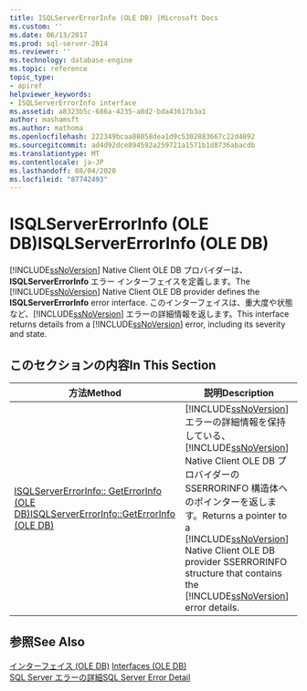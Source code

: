 ```yaml
---
title: ISQLServerErrorInfo (OLE DB) |Microsoft Docs
ms.custom: ''
ms.date: 06/13/2017
ms.prod: sql-server-2014
ms.reviewer: ''
ms.technology: database-engine
ms.topic: reference
topic_type:
- apiref
helpviewer_keywords:
- ISQLServerErrorInfo interface
ms.assetid: a8323b5c-686a-4235-a8d2-bda43617b3a1
author: mashamsft
ms.author: mathoma
ms.openlocfilehash: 222349bcaa88058dea1d9c5302883667c22d4092
ms.sourcegitcommit: ad4d92dce894592a259721a1571b1d8736abacdb
ms.translationtype: MT
ms.contentlocale: ja-JP
ms.lasthandoff: 08/04/2020
ms.locfileid: "87742493"
---
```

# <a name="isqlservererrorinfo-ole-db"></a><span data-ttu-id="28c45-102">ISQLServerErrorInfo (OLE DB)</span><span class="sxs-lookup"><span data-stu-id="28c45-102">ISQLServerErrorInfo (OLE DB)</span></span>
  <span data-ttu-id="28c45-103">[!INCLUDE[ssNoVersion](../../includes/ssnoversion-md.md)] Native Client OLE DB プロバイダーは、 **ISQLServerErrorInfo** エラー インターフェイスを定義します。</span><span class="sxs-lookup"><span data-stu-id="28c45-103">The [!INCLUDE[ssNoVersion](../../includes/ssnoversion-md.md)] Native Client OLE DB provider defines the **ISQLServerErrorInfo** error interface.</span></span> <span data-ttu-id="28c45-104">このインターフェイスは、重大度や状態など、[!INCLUDE[ssNoVersion](../../includes/ssnoversion-md.md)] エラーの詳細情報を返します。</span><span class="sxs-lookup"><span data-stu-id="28c45-104">This interface returns details from a [!INCLUDE[ssNoVersion](../../includes/ssnoversion-md.md)] error, including its severity and state.</span></span>  
  
## <a name="in-this-section"></a><span data-ttu-id="28c45-105">このセクションの内容</span><span class="sxs-lookup"><span data-stu-id="28c45-105">In This Section</span></span>  
  
|<span data-ttu-id="28c45-106">方法</span><span class="sxs-lookup"><span data-stu-id="28c45-106">Method</span></span>|<span data-ttu-id="28c45-107">説明</span><span class="sxs-lookup"><span data-stu-id="28c45-107">Description</span></span>|  
|------------|-----------------|  
|[<span data-ttu-id="28c45-108">ISQLServerErrorInfo:: GetErrorInfo &#40;OLE DB&#41;</span><span class="sxs-lookup"><span data-stu-id="28c45-108">ISQLServerErrorInfo::GetErrorInfo &#40;OLE DB&#41;</span></span>](../../relational-databases/native-client-ole-db-interfaces/isqlservererrorinfo-geterrorinfo-ole-db.md)|<span data-ttu-id="28c45-109">[!INCLUDE[ssNoVersion](../../includes/ssnoversion-md.md)] エラーの詳細情報を保持している、 [!INCLUDE[ssNoVersion](../../includes/ssnoversion-md.md)] Native Client OLE DB プロバイダーの SSERRORINFO 構造体へのポインターを返します。</span><span class="sxs-lookup"><span data-stu-id="28c45-109">Returns a pointer to a [!INCLUDE[ssNoVersion](../../includes/ssnoversion-md.md)] Native Client OLE DB provider SSERRORINFO structure that contains the [!INCLUDE[ssNoVersion](../../includes/ssnoversion-md.md)] error details.</span></span>|  
  
## <a name="see-also"></a><span data-ttu-id="28c45-110">参照</span><span class="sxs-lookup"><span data-stu-id="28c45-110">See Also</span></span>  
 <span data-ttu-id="28c45-111">[インターフェイス &#40;OLE DB&#41;](../../../2014/database-engine/dev-guide/interfaces-ole-db.md) </span><span class="sxs-lookup"><span data-stu-id="28c45-111">[Interfaces &#40;OLE DB&#41;](../../../2014/database-engine/dev-guide/interfaces-ole-db.md) </span></span>  
 [<span data-ttu-id="28c45-112">SQL Server エラーの詳細</span><span class="sxs-lookup"><span data-stu-id="28c45-112">SQL Server Error Detail</span></span>](../../relational-databases/native-client-ole-db-errors/sql-server-error-detail.md)  
  
  
